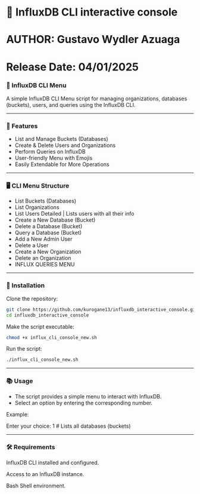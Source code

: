 # 📌 InfluxDB CLI interactive console
# AUTHOR: Gustavo Wydler Azuaga
# Release Date: 04/01/2025

### 📡 InfluxDB CLI Menu

A simple InfluxDB CLI Menu script for managing organizations, databases (buckets), users, and queries using the InfluxDB CLI.

-----------------------------------------------------------------------------------------------------------


### 🎯 Features

- List and Manage Buckets (Databases)
- Create & Delete Users and Organizations
- Perform Queries on InfluxDB
- User-friendly Menu with Emojis
- Easily Extendable for More Operations

-----------------------------------------------------------------------------------------------------------

### 🖥️ CLI Menu Structure

- List Buckets (Databases)
- List Organizations
- List Users Detailed | Lists users with all their info
- Create a New Database (Bucket)
- Delete a Database (Bucket)
- Query a Database (Bucket)
- Add a New Admin User
- Delete a User
- Create a New Organization
- Delete an Organization
- INFLUX QUERIES MENU

-----------------------------------------------------------------------------------------------------------

### 🚀 Installation

Clone the repository:

```bash
git clone https://github.com/kurogane13/influxdb_interactive_console.git
cd influxdb_interactive_console
```

Make the script executable:

```bash
chmod +x influx_cli_console_new.sh
```

Run the script:

```bash
./influx_cli_console_new.sh
```

-----------------------------------------------------------------------------------------------------------

### 📚 Usage

- The script provides a simple menu to interact with InfluxDB. 
- Select an option by entering the corresponding number.

Example:

Enter your choice: 1  # Lists all databases (buckets)

-----------------------------------------------------------------------------------------------------------


### 🛠️ Requirements

InfluxDB CLI installed and configured.

Access to an InfluxDB instance.

Bash Shell environment.


